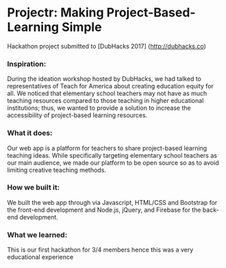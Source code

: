 # Projectr: Making Project-Based-Learning Simple
Hackathon project submitted to [DubHacks 2017] (http://dubhacks.co)

### Inspiration:
During the ideation workshop hosted by DubHacks, we had talked to representatives of Teach for America about creating education equity for all. We noticed that elementary school teachers may not have as much teaching resources compared to those teaching in higher educational institutions; thus, we wanted to provide a solution to increase the accessibility of project-based learning resources.

### What it does:
Our web app is a platform for teachers to share project-based learning teaching ideas. While specifically targeting elementary school teachers as our main audience, we made our platform to be open source so as to avoid limiting creative teaching methods.

### How we built it:
We built the web app through via Javascript, HTML/CSS and Bootstrap for the front-end development and Node.js, jQuery, and Firebase for the back-end development.

### What we learned:
This is our first hackathon for 3/4 members hence this was a very educational experience
